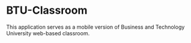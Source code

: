 # BTU-Classroom

This application serves as a mobile version of Business and Technology University web-based classroom.
